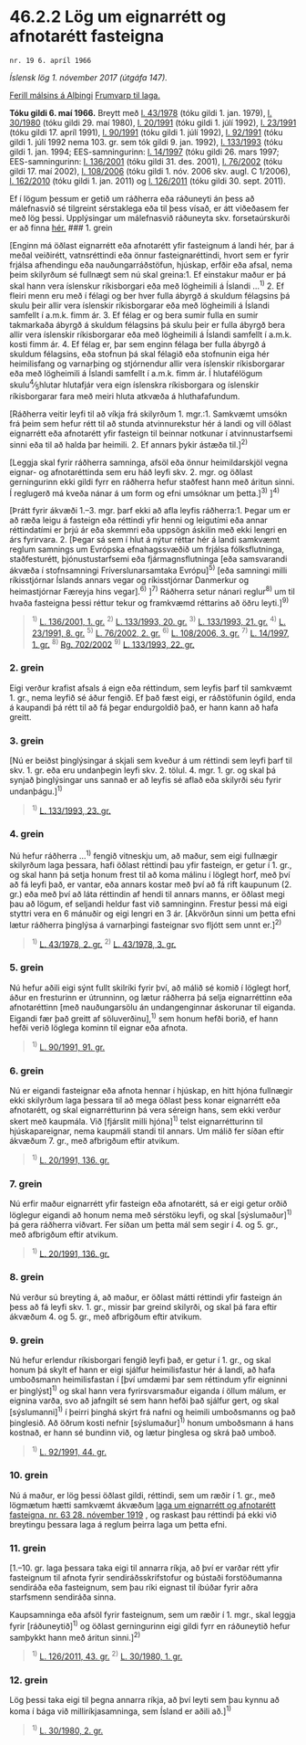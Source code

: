 # 46.2.2 Lög um eignarrétt og afnotarétt fasteigna

`nr. 19 6. apríl 1966`

_Íslensk lög 1. nóvember 2017 (útgáfa 147)._

[Ferill málsins á Alþingi](https://www.althingi.is/thingstorf/thingmalalistar-eftir-thingum/ferill/?ltg=86&mnr=19)
[Frumvarp til laga.](https://www.althingi.is/altext/86/s/pdf/0019.pdf)

**Tóku gildi 6. maí 1966.**
Breytt með
[l. 43/1978](https://althingi.is/altext/stjtnr.html#1978043) (tóku gildi 1. jan. 1979),
[l. 30/1980](https://althingi.is/altext/stjtnr.html#1980030) (tóku gildi 29. maí 1980),
[l. 20/1991](https://althingi.is/altext/stjt/1991.020.html) (tóku gildi 1. júlí 1992),
[l. 23/1991](https://althingi.is/altext/stjt/1991.023.html) (tóku gildi 17. apríl 1991),
[l. 90/1991](https://althingi.is/altext/stjt/1991.090.html) (tóku gildi 1. júlí 1992),
[l. 92/1991](https://althingi.is/altext/stjt/1991.092.html) (tóku gildi 1. júlí 1992 nema 103. gr. sem tók gildi 9. jan. 1992),
[l. 133/1993](https://althingi.is/altext/stjt/1993.133.html) (tóku gildi 1. jan. 1994;
EES-samningurinn:
[l. 14/1997](https://althingi.is/altext/stjt/1997.014.html) (tóku gildi 26. mars 1997;
EES-samningurinn:
[l. 136/2001](https://althingi.is/altext/stjt/2001.136.html) (tóku gildi 31. des. 2001),
[l. 76/2002](https://althingi.is/altext/stjt/2002.076.html) (tóku gildi 17. maí 2002),
[l. 108/2006](https://althingi.is/altext/stjt/2006.108.html) (tóku gildi 1. nóv. 2006 skv. augl. C 1/2006),
[l. 162/2010](https://althingi.is/altext/stjt/2010.162.html) (tóku gildi 1. jan. 2011) og
[l. 126/2011](https://althingi.is/altext/stjt/2011.126.html) (tóku gildi 30. sept. 2011).

Ef í lögum þessum er getið um ráðherra eða ráðuneyti án þess að málefnasvið sé tilgreint sérstaklega eða til þess vísað, er átt viðeðasem fer með lög þessi. Upplýsingar um málefnasvið ráðuneyta skv. forsetaúrskurði er að finna [hér.](2017015.md) ### 1. grein

[Enginn má öðlast eignarrétt eða afnotarétt yfir fasteignum á landi hér, þar á meðal veiðirétt, vatnsréttindi eða önnur fasteignaréttindi, hvort sem er fyrir frjálsa afhendingu eða nauðungarráðstöfun, hjúskap, erfðir eða afsal, nema þeim skilyrðum sé fullnægt sem nú skal greina:1. Ef einstakur maður er þá skal hann vera íslenskur ríkisborgari eða með lögheimili á Íslandi …<sup>1)</sup> 
2. Ef fleiri menn eru með í félagi og ber hver fulla ábyrgð á skuldum félagsins þá skulu þeir allir vera íslenskir ríkisborgarar eða með lögheimili á Íslandi samfellt í a.m.k. fimm ár.
3. Ef félag er og bera sumir fulla en sumir takmarkaða ábyrgð á skuldum félagsins þá skulu þeir er fulla ábyrgð bera allir vera íslenskir ríkisborgarar eða með lögheimili á Íslandi samfellt í a.m.k. kosti fimm ár.
4. Ef félag er, þar sem enginn félaga ber fulla ábyrgð á skuldum félagsins, eða stofnun þá skal félagið eða stofnunin eiga hér heimilisfang og varnarþing og stjórnendur allir vera íslenskir ríkisborgarar eða með lögheimili á Íslandi samfellt í a.m.k. fimm ár. Í hlutafélögum skulu<sup>4</sup>&frasl;<sub>5</sub>hlutar hlutafjár vera eign íslenskra ríkisborgara og íslenskir ríkisborgarar fara með meiri hluta atkvæða á hluthafafundum.

[Ráðherra veitir leyfi til að víkja frá skilyrðum 1. mgr.:1. Samkvæmt umsókn frá þeim sem hefur rétt til að stunda atvinnurekstur hér á landi og vill öðlast eignarrétt eða afnotarétt yfir fasteign til beinnar notkunar í atvinnustarfsemi sinni eða til að halda þar heimili.
2. Ef annars þykir ástæða til.]<sup>2)</sup> 

[Leggja skal fyrir ráðherra samninga, afsöl eða önnur heimildarskjöl vegna eignar- og afnotaréttinda sem eru háð leyfi skv. 2. mgr. og öðlast gerningurinn ekki gildi fyrr en ráðherra hefur staðfest hann með áritun sinni. Í reglugerð má kveða nánar á um form og efni umsóknar um þetta.]<sup>3)</sup> ]<sup>4)</sup> 

[Þrátt fyrir ákvæði 1.–3. mgr. þarf ekki að afla leyfis ráðherra:1. Þegar um er að ræða leigu á fasteign eða réttindi yfir henni og leigutími eða annar réttindatími er þrjú ár eða skemmri eða uppsögn áskilin með ekki lengri en árs fyrirvara.
2. [Þegar sá sem í hlut á nýtur réttar hér á landi samkvæmt reglum samnings um Evrópska efnahagssvæðið um frjálsa fólksflutninga, staðfesturétt, þjónustustarfsemi eða fjármagnsflutninga [eða samsvarandi ákvæða í stofnsamningi Fríverslunarsamtaka Evrópu]<sup>5)</sup> [eða samningi milli ríkisstjórnar Íslands annars vegar og ríkisstjórnar Danmerkur og heimastjórnar Færeyja hins vegar].<sup>6)</sup> ]<sup>7)</sup> Ráðherra setur nánari reglur<sup>8)</sup> um til hvaða fasteigna þessi réttur tekur og framkvæmd réttarins að öðru leyti.]<sup>9)</sup> 

> <sup>1)</sup> [L. 136/2001, 1. gr.](https://althingi.is/altext/stjt/2001.136.html) <sup>2)</sup> [L. 133/1993, 20. gr.](https://althingi.is/altext/stjt/1993.133.html) <sup>3)</sup> [L. 133/1993, 21. gr.](https://althingi.is/altext/stjt/1993.133.html) <sup>4)</sup> [L. 23/1991, 8. gr.](https://althingi.is/altext/stjt/1991.023.html) <sup>5)</sup> [L. 76/2002, 2. gr.](https://althingi.is/altext/stjt/2002.076.html) <sup>6)</sup> [L. 108/2006, 3. gr.](https://althingi.is/altext/stjt/2006.108.html) <sup>7)</sup> [L. 14/1997, 1. gr.](https://althingi.is/altext/stjt/1997.014.html) <sup>8)</sup> [Rg. 702/2002](https://althingi.ishttps://www.reglugerd.is/reglugerdir/allar/nr/702-2002) <sup>9)</sup> [L. 133/1993, 22. gr.](https://althingi.is/altext/stjt/1993.133.html)

### 2. grein

Eigi verður krafist afsals á eign eða réttindum, sem leyfis þarf til samkvæmt 1. gr., nema leyfið sé áður fengið. Ef það fæst eigi, er ráðstöfunin ógild, enda á kaupandi þá rétt til að fá þegar endurgoldið það, er hann kann að hafa greitt.

### 3. grein

[Nú er beiðst þinglýsingar á skjali sem kveður á um réttindi sem leyfi þarf til skv. 1. gr. eða eru undanþegin leyfi skv. 2. tölul. 4. mgr. 1. gr. og skal þá synjað þinglýsingar uns sannað er að leyfis sé aflað eða skilyrði séu fyrir undanþágu.]<sup>1)</sup> 

> <sup>1)</sup> [L. 133/1993, 23. gr.](https://althingi.is/altext/stjt/1993.133.html)

### 4. grein

Nú hefur ráðherra …<sup>1)</sup> fengið vitneskju um, að maður, sem eigi fullnægir skilyrðum laga þessara, hafi öðlast réttindi þau yfir fasteign, er getur í 1. gr., og skal hann þá setja honum frest til að koma málinu í löglegt horf, með því að fá leyfi það, er vantar, eða annars kostar með því að fá rift kaupunum (2. gr.) eða með því að láta réttindin af hendi til annars manns, er öðlast megi þau að lögum, ef seljandi heldur fast við samninginn. Frestur þessi má eigi styttri vera en 6 mánuðir og eigi lengri en 3 ár. [Ákvörðun sinni um þetta efni lætur ráðherra þinglýsa á varnarþingi fasteignar svo fljótt sem unnt er.]<sup>2)</sup> 

> <sup>1)</sup> [L. 43/1978, 2. gr.](https://althingi.is/altext/stjtnr.html#1978043?g2) <sup>2)</sup> [L. 43/1978, 3. gr.](https://althingi.is/altext/stjtnr.html#1978043?g3)

### 5. grein

Nú hefur aðili eigi sýnt fullt skilríki fyrir því, að málið sé komið í löglegt horf, áður en fresturinn er útrunninn, og lætur ráðherra þá selja eignarréttinn eða afnotaréttinn [með nauðungarsölu án undangenginnar áskorunar til eiganda. Eigandi fær það greitt af söluverðinu],<sup>1)</sup> sem honum hefði borið, ef hann hefði verið löglega kominn til eignar eða afnota.

> <sup>1)</sup> [L. 90/1991, 91. gr.](https://althingi.is/altext/stjt/1991.090.html#G91)

### 6. grein

Nú er eigandi fasteignar eða afnota hennar í hjúskap, en hitt hjóna fullnægir ekki skilyrðum laga þessara til að mega öðlast þess konar eignarrétt eða afnotarétt, og skal eignarrétturinn þá vera séreign hans, sem ekki verður skert með kaupmála. Við [fjárslit milli hjóna]<sup>1)</sup> telst eignarrétturinn til hjúskapareignar, nema kaupmáli standi til annars. Um málið fer síðan eftir ákvæðum 7. gr., með afbrigðum eftir atvikum.

> <sup>1)</sup> [L. 20/1991, 136. gr.](https://althingi.is/altext/stjt/1991.020.html)

### 7. grein

Nú erfir maður eignarrétt yfir fasteign eða afnotarétt, sá er eigi getur orðið löglegur eigandi að honum nema með sérstöku leyfi, og skal [sýslumaður]<sup>1)</sup> þá gera ráðherra viðvart. Fer síðan um þetta mál sem segir í 4. og 5. gr., með afbrigðum eftir atvikum.

> <sup>1)</sup> [L. 20/1991, 136. gr.](https://althingi.is/altext/stjt/1991.020.html)

### 8. grein

Nú verður sú breyting á, að maður, er öðlast mátti réttindi yfir fasteign án þess að fá leyfi skv. 1. gr., missir þar greind skilyrði, og skal þá fara eftir ákvæðum 4. og 5. gr., með afbrigðum eftir atvikum.

### 9. grein

Nú hefur erlendur ríkisborgari fengið leyfi það, er getur í 1. gr., og skal honum þá skylt ef hann er eigi sjálfur heimilisfastur hér á landi, að hafa umboðsmann heimilisfastan í [því umdæmi þar sem réttindum yfir eigninni er þinglýst]<sup>1)</sup> og skal hann vera fyrirsvarsmaður eiganda í öllum málum, er eignina varða, svo að jafngilt sé sem hann hefði það sjálfur gert, og skal [sýslumanni]<sup>1)</sup> í þeirri þinghá skýrt frá nafni og heimili umboðsmanns og það þinglesið. Að öðrum kosti nefnir [sýslumaður]<sup>1)</sup> honum umboðsmann á hans kostnað, er hann sé bundinn við, og lætur þinglesa og skrá það umboð.

> <sup>1)</sup> [L. 92/1991, 44. gr.](https://althingi.is/altext/stjt/1991.092.html)

### 10. grein

Nú á maður, er lög þessi öðlast gildi, réttindi, sem um ræðir í 1. gr., með lögmætum hætti samkvæmt ákvæðum [laga um eignarrétt og afnotarétt fasteigna, nr. 63 28. nóvember 1919](/altext/stjtnr.md#1919063) , og raskast þau réttindi þá ekki við breytingu þessara laga á reglum þeirra laga um þetta efni.

### 11. grein

[1.–10. gr. laga þessara taka eigi til annarra ríkja, að því er varðar rétt yfir fasteignum til afnota fyrir sendiráðsskrifstofur og bústaði forstöðumanna sendiráða eða fasteignum, sem þau ríki eignast til íbúðar fyrir aðra starfsmenn sendiráða sinna.

Kaupsamninga eða afsöl fyrir fasteignum, sem um ræðir í 1. mgr., skal leggja fyrir [ráðuneytið]<sup>1)</sup> og öðlast gerningurinn eigi gildi fyrr en ráðuneytið hefur samþykkt hann með áritun sinni.]<sup>2)</sup> 

> <sup>1)</sup> [L. 126/2011, 43. gr.](https://althingi.is/altext/stjt/2011.126.html) <sup>2)</sup> [L. 30/1980, 1. gr.](https://althingi.is/altext/stjtnr.html#1980030?g1)

### 12. grein

Lög þessi taka eigi til þegna annarra ríkja, að því leyti sem þau kynnu að koma í bága við milliríkjasamninga, sem Ísland er aðili að.]<sup>1)</sup> 

> <sup>1)</sup> [L. 30/1980, 2. gr.](https://althingi.is/altext/stjtnr.html#1980030?g2)
